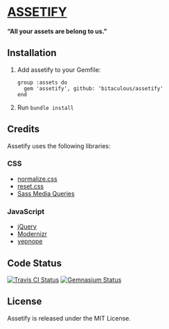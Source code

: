 [ASSETIFY](http://bitaculous.github.io/assetify "Assetify")
===========================================================

**“All your assets are belong to us.”**

Installation
------------

1.  Add assetify to your Gemfile:

    ```
    group :assets do
      gem 'assetify', github: 'bitaculous/assetify'
    end
    ```

2.  Run `bundle install`

Credits
-------

Assetify uses the following libraries:

### CSS

* [normalize.css](http://necolas.github.io/normalize.css "normalize.css")
* [reset.css](http://meyerweb.com/eric/tools/css/reset "reset.css")
* [Sass Media Queries](http://paranoida.github.io/sass-mediaqueries "Sass Media Queries")

### JavaScript

* [jQuery](http://jquery.com "jQuery")
* [Modernizr](http://modernizr.com "Modernizr")
* [yepnope](http://yepnopejs.com "yepnope")

Code Status
-----------

[<img src="https://travis-ci.org/bitaculous/assetify.svg" title="Travis CI Status" alt="Travis CI Status" />](http://travis-ci.org/bitaculous/assetify)
[<img src="https://gemnasium.com/bitaculous/assetify.svg" title="Gemnasium Status" alt="Gemnasium Status" />](https://gemnasium.com/bitaculous/assetify)

License
-------

Assetify is released under the MIT License.